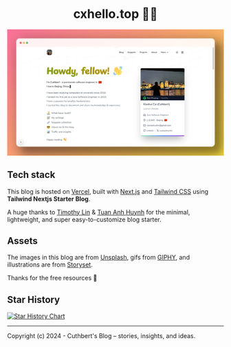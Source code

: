 <h1 align="center">cxhello.top 🧑‍💻</h1>

<div align="center">

</div>

![cxhello.top](public/static/images/postspark_export_2025-03-02_17-52-33.png)

## Tech stack

This blog is hosted on [Vercel](https://vercel.com/), built with [Next.js](https://nextjs.org/) and [Tailwind CSS](https://tailwindcss.com/) using **Tailwind Nextjs Starter Blog**.

A huge thanks to [Timothy Lin](https://twitter.com/timlrxx) & [Tuan Anh Huynh](https://x.com/hta218_) for the minimal, lightweight, and super easy-to-customize blog starter.

## Assets

The images in this blog are from [Unsplash](https://unsplash.com/), gifs from [GIPHY](https://giphy.com/), and illustrations are from [Storyset](https://storyset.com/).

Thanks for the free resources 🙏

## Star History

<a href="https://star-history.com/#cxhello/cxhello.top&Date">
 <picture>
   <source media="(prefers-color-scheme: dark)" srcset="https://api.star-history.com/svg?repos=cxhello/cxhello.top&type=Date&theme=dark" />
   <source media="(prefers-color-scheme: light)" srcset="https://api.star-history.com/svg?repos=cxhello/cxhello.top&type=Date" />
   <img alt="Star History Chart" src="https://api.star-history.com/svg?repos=cxhello/cxhello.top&type=Date" />
 </picture>
</a>

---

Copyright (c) 2024 - Cuthbert's Blog – stories, insights, and ideas.
